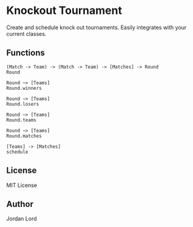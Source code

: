 # Knockout Tournament

Create and schedule knock out tournaments. Easily integrates with your current
classes.

## Functions

```
(Match -> Team) -> (Match -> Team) -> [Matches] -> Round
Round

Round ~> [Teams]
Round.winners

Round ~> [Teams]
Round.losers

Round ~> [Teams]
Round.teams

Round ~> [Teams]
Round.matches

[Teams] -> [Matches]
schedule
```

## License

MIT License

## Author

Jordan Lord
